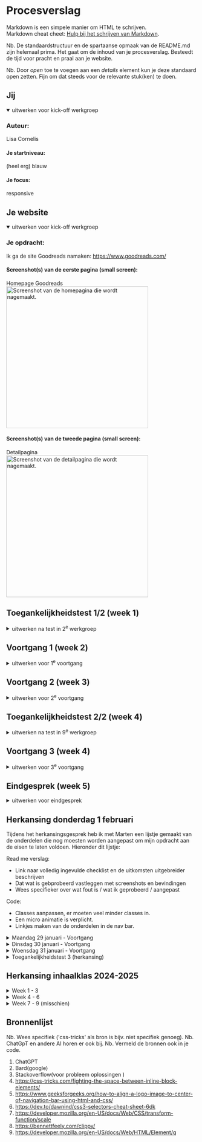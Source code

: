 # Procesverslag

Markdown is een simpele manier om HTML te schrijven.  
Markdown cheat cheet: [Hulp bij het schrijven van Markdown](https://github.com/adam-p/markdown-here/wiki/Markdown-Cheatsheet).

Nb. De standaardstructuur en de spartaanse opmaak van de README.md zijn helemaal prima. Het gaat om de inhoud van je procesverslag. Besteedt de tijd voor pracht en praal aan je website.

Nb. Door _open_ toe te voegen aan een _details_ element kun je deze standaard open zetten. Fijn om dat steeds voor de relevante stuk(ken) te doen.

## Jij

<details open>
  <summary>uitwerken voor kick-off werkgroep</summary>

### Auteur:

Lisa Cornelis

#### Je startniveau:

(heel erg) blauw

#### Je focus:

responsive

</details>

## Je website

<details open>
  <summary>uitwerken voor kick-off werkgroep</summary>

### Je opdracht:

Ik ga de site Goodreads namaken:
https://www.goodreads.com/

#### Screenshot(s) van de eerste pagina (small screen):

Homepage Goodreads
<img src="readme-images/Screenshot mobiel homepagina.pdf" width="375px" alt="Screenshot van de homepagina die wordt nagemaakt.">

#### Screenshot(s) van de tweede pagina (small screen):

Detailpagina  
 <img src="readme-images/Screenshot detailpagina.png" width="375px" alt="Screenshot van de detailpagina die wordt nagemaakt.">

</details>

## Toegankelijkheidstest 1/2 (week 1)

<details>
  <summary>uitwerken na test in 2<sup>e</sup> werkgroep</summary>

### Bevindingen

Lijst met je bevindingen die in de test naar voren kwamen:

- De site had erg veel errors.
- De site liet te veel klikbare onderdelen zien en deze onderdelen zijn veel te klein om toegankelijk te zijn voor mensen die niet precies kunnen klikken. Ook staan ze te dicht op elkaar en dit maakt het scrollen lastig.
- De homepagina van Goodreads bevat geen h1. Ook staan de heading elementen niet in een logische volgorde en mist er overal alt tekst.De homepagina van Goodreads bevat geen h1. Ook staan de heading elementen niet in een logische volgorde en mist er overal alt tekst.
- De images hebben geen alt tekst, ook niet wanneer hier tekst in staat.
- (De website gebruikt geen decoratieve afbeeldingen, waardoor hier geen null alt attribute nodig is. Hetzelfde geld voor charts, graphs and maps.)

 <img src="readme-images/Screenshot desktop homepagina 1.png" width="375px" alt="Screenshot van de desktop homepagina zoals die nu is, met te veel links die erg dicht op elkaar staan.">

De volledige test in pdf kunt u vinden in het zip bestand onder "WCAG checklist.pdf".

- De color contrast check kon ik niet uitvoeren omdat deze site niet meer beschikbaar was.
  <img src="readme-images/Screenshot color contrast check" width="375px" alt="De color contrast checker in de WCAG checklist was niet meer beschikbaar.">

</details>

## Voortgang 1 (week 2)

<details>
  <summary>uitwerken voor 1<sup>e</sup> voortgang</summary>

### Stand van zaken

Omdat ik coderen en html taal heel erg moeilijk vind, ben mij in de lessen erg veel aan het focussen op de oefen opdrachtjes. Deze gaan best wel goed en vind ik leuk om te doen. Ik merk dat veel van de kennis van vorig jaar is weggezakt en dat deze opdrachten daar ook mee helpen. Alleen vind ik het soms moeilijk om deze kennis te vertalen naar mijn eigen opdracht.

</details>

## Voortgang 2 (week 3)

<details>
  <summary>uitwerken voor 2<sup>e</sup> voortgang</summary>

### Stand van zaken

Ik merk dat veel van de kennis van vorig jaar is weggezakt en dat deze opdrachten daar ook mee helpen. Alleen vind ik het soms moeilijk om deze kennis te vertalen naar mijn eigen opdracht.

### Agenda voor meeting

samen met je groepje opstellen

| student 1      | student 2          | student 3    | student 4        |
| -------------- | ------------------ | ------------ | ---------------- |
| dit bespreken  | en dit             | en ik dit    | en dan ik dat    |
| en dat ook nog | dit als er tijd is | nog een punt | dit wil ik zeker |
| ...            | ...                | ...          | ...              |

In de lessen hebben wij geen meetings gehouden met mede studenten, maar ik heb wel af en toe met een van de studentassistenten of de docent gezeten. Hier heb ik besproken waar ik tegen aanliep en de docent heeft mij geholpen met het maken van een planning/overzicht van de website, zodat ik beter voor mij kon zien wat ik moest doen en hoe dat opgedeeld moest worden. Daarnaast heb ik voor mijzelf dit overzicht verder uitgebreid en visueel gemaakt als ondersteuning.

</details>

## Toegankelijkheidstest 2/2 (week 4)

<details>
  <summary>uitwerken na test in 9<sup>e</sup> werkgroep</summary>

### Bevindingen

Lijst met je bevindingen die in de test naar voren kwamen (geef ook aan wat er verbeterd is):

- De site had erg veel errors, dat is nu niet het geval meer.
- De site was niet te gebruiken met een screenreader.
- De site was semantisch niet correct.

</details>

## Voortgang 3 (week 4)

<details>
  <summary>uitwerken voor 3<sup>e</sup> voortgang</summary>

### Stand van zaken

Voor deze les heb ik voornamelijk veel gewerkt aan mijn homescherm en de carousel. Dit was een moeilijker onderdeel, maar ik was vastberaden om het te laten werken. Uiteindelijk is dit wel gelukt met de hulp van medestudenten die met dit zelfde probleem zaten.

Voor het afmaken van mijn opdracht voor de herkansing heb ik eerst al mijn content en de html in de pagina gedaan. Daarna heb ik alles aangepast en gestijld. Dit werkte beter voor mij, omdat ik zo beter overzicht had over de onderdelen die nog niet klaar waren.

</details>

## Eindgesprek (week 5)

<details>
  <summary>uitwerken voor eindgesprek</summary>

### Je uitkomst - karakteristiek screenshots:

<img src="readme-images/Screenshot mobiel homepagina.pdf" width="375px" alt="Screenshot van de homepagina die wordt nagemaakt.">
 <img src="readme-images/Screenshot detailpagina.png" width="375px" alt="Screenshot van de detailpagina die wordt nagemaakt.">

### Dit ging goed/Heb ik geleerd:

Aangezien dit een vak is dat ik sinds het eerste jaar erg moeilijk heb gevonden, was deze opdracht niet alleen moeilijk oom te maken maar ook om mij er toe te zetten. Ik heb geprobeerd veel vragen te stellen en te oefenen met de extra opdrachten zodat ik mij zelfverzekerder voelde in de stof/taal. Alhoewel dit nog steeds niet het geval is ben ik wel tevreden met het eindresultaat. Ik heb erg veel dingen moeten uitzoeken omdat ik dit niet snapte en dit heeft mij veel extra tijd gekost, maar ik ben blij dat ik daar wel de tijd voor heb genomen.

Ik ben blij met dat het mij is gelukt de detailpagina zo goed op het origineel te laten lijken. Ook ben ik erg blij met dat het mij is gelukt om de carousel werkende te krijgen en correct te maken.

### Dit was lastig/Is niet gelukt:

Het was mij niet gelukt om voor de eerste deadline mijn opdracht af te krijgen ivm de deadlines van de andere vakken en een overwhelmed gevoel, omdat ik mij erg onzeker voelde in mijn html en css kennis. Ik ben wel naar het gesprek gegaan om dit eerlijk te bespreken en feedback te ontvangen op mijn opdracht. Hier heb ik veel aan gehad.

---

</details>

## Herkansing donderdag 1 februari

Tijdens het herkansingsgesprek heb ik met Marten een lijstje gemaakt van de onderdelen die nog moesten worden aangepast om mijn opdracht aan de eisen te laten voldoen. Hieronder dit lijstje:

Read me verslag:

- Link naar volledig ingevulde checklist en de uitkomsten uitgebreider beschrijven
- Dat wat is gebprobeerd vastleggen met screenshots en bevindingen
- Wees specifieker over wat fout is / wat ik geprobeerd / aangepast

Code:

- Classes aanpassen, er moeten veel minder classes in.
- Een micro animatie is verplicht.
- Linkjes maken van de onderdelen in de nav bar.

<details>
  <summary>Maandag 29 januari - Voortgang</summary>

### Stand van zaken

Vandaag heb ik met onze studentassistent Demi van der Maarl afgesproken om met haar uitleg en begeleiding mijn website verder af te maken.

---

Wij zijn begonnen met te werken aan de nav bar. Deze bestond uit 1 achtergrondkleur, 3 afbeeldingen (het zoekicoon, het logo en de profielafbeelding) en 4 list items (dat geen linkjes waren).
<img src="readme-images/Nav bar eerste versie HTML.png" width="375px" alt="Zo zag de code voor de nav bar er eerst uit.">
<img src="readme-images/Nav bar eerste versie CSS.png" width="375px" alt="Zo zag de CSS voor de nav bar er eerst uit.">
Alle onderdelen waren nog geen linkjes en werden onhandig gepositioneerd.
Eerst heb ik de navbar verdeeld in 2 delen: de afbeeldingen (nav) en de tekstjes (nav ul). Met flex heb ik de afbeeldingen opnieuw geprobeerd te positioneren (zie bron 5). Naast de oefeningen in de les heb ik niet eerder met flex gewerkt, dus dit had een paar keer proberen nodig voordat ik de juiste attribute vond.
<img src="readme-images/Screenshot nav bar herpositioneren.png" width="375px" alt="Zo zag de nav bar er uit toen ik de originele positionering weghaalde.">
Uiteindelijk heb ik de attributes gebruikt zoals hieronder staan en als laatst heb ik van alle onderdelen een klikbare link gemaakt, die in dit geval terug gaat naar de homepagina.
<img src="readme-images/Navbar final versie HTML.png" width="375px" alt="Dit is de code van de nav bar nu.">
<img src="readme-images/Nav bar eerste versie CSS.png" width="375px" alt="Dit is de CSS van de nav bar nu.">
Ondanks dat ik nog niet eerder met flex had gewerkt, vond ik dit een hele fijne manier van werken. Vooral omdat ik het visueler kon maken door naar de flex voorbeelden in de inspector balk te kijken.

---

Daarna ging ik verder onder Nominees. De klop onder deze afbeelding was eerst een button, wat het moeilijk maakte om te stijlen. Daarom heb ik er een a van gemaakt en deze gestijld als volgt:
<img src="readme-images/The nominees final versie HTML.png" width="375px" alt="Dit is de code van de The nominees section nu.">
<img src="readme-images/The nominees final versie CSS.png" width="375px" alt="Dit is de CSS van de The nominees section nu.">
Tijdens het stijlen van de sectie The nominees ging het eerst niet zo goed. Zoals je hieronder ziet.
<img src="readme-images/Screenshot the nominees fout.png" width="375px" alt="Foutje tijdens het stijlen van The nominees.">
Het was moeilijk uit te zoeken waar dit aan lag, maar uiteindelijk kwam ik er achter dat dit was vanwege een verkeerde section aanduiding in CSS.

---

Vervolgens heb ik met Demi gekeken naar de carousel en hebben wij hier bijna alle classes uit kunnen halen.
Zo zag de code voor de carousel er eerst uit:
<img src="readme-images/Book carousel HTML eerste versie.png" width="375px" alt="Code van de carousel hoe het er eerst uit zag">
<img src="readme-images/Book carousel CSS eerste versie.png" width="375px" alt="CSS van de carousel hoe het er eerst uit zag">
Zo heb ik eerst de classes weggehaald en van de individuele bookcovers list items gemaakt. Daarna heb ik ze als list items gestijld ipv als classes. Vervolgens heb ik de id's er af gehaald.
Demi heeft mij geleerd dat als je eerst de class ophaald en daarna > gebruikt in CSS, dat je de eerste in je code ophaald. Dat was erg handig om te leren en heb ik op andere plekken ook toegepast.

---

Als laatst heb ik ook linkjes toegevoegd aan de onderste 2 lijsten aan genres. Eerst werd de stijling van de button ook aan de genres gevoegd, zoals hieronder:
<img src="readme-images/Genres stijling foutje.png" width="375px" alt="Foutje tijdens het stijlen van de genre lijsten.">
Uiteindelijk is het mij gelukt om dit te fixen door er aparte sections van te maken.
Hieronder staat de uiteindelijke code:
<img src="readme-images/Genres HTML.png" width="375px" alt="Code van de genre lijsten">
<img src="readme-images/Genres CSS.png" width="375px" alt="Code van de genre lijsten">

</details>
<details>
  <summary>Dinsdag 30 januari - Voortgang</summary>

### Stand van zaken

Vandaag heb ik met Demi 2 micro animaties toegevoegd, waarvan 1 met Javascript.
De eerste hebben wij een transitie aan de buttons toegevoegd, zodat deze feedback geven wanneer je er op klikt (zie bron 7). Dat hebben wij zo gedaan:
<img src="readme-images/Button transition CSS.png" width="375px" alt="CSS van de button transitie">
Ik had nog niet eerder gewerkt met transitions en hovers, maar na de uitleg van Demi begreep ik de stappen die wij moesten doorlopen. Ik vond dit redelijk simpel en goed te begrijpen en heb een beetje gespeeld van hoe het resultaat er uit moest zien.
Daarna hebben wij met Javascript een micro animatie toegevoegd aan de boek detail pagina, zodat de gebruiker een sterren rating kan toevoegen aan het boek dat die gelezen heeft. Ik had nog niet eerder gewerkt met Javascript, dus dit ging voor mij een stuk langzamer.
Wij zijn begonnen met het maken van de sterren, hiervoor hebben wij de sterren toegevoegd op de plek waar eerst een afbeelding stond en hebben wij deze gestijld in CSS door middel van een clip path die ik had opgezocht (zie bron 8). Deze heb ik ook gepositioneerd dmv flexen:
<img src="readme-images/Sterren positioneren.png" width="375px" alt="Sterren positioneren door middel van flexen.">
Vervolgens hebben wij een Javascript bestand aangemaakt en zo gecheckt:
<img src="readme-images/Javascript testje.png" width="375px" alt="Javascript testje.">
<img src="readme-images/Javascript koppelen.png" width="375px" alt="Javascript koppelen.">
Daarna hebben wij in JS de sterren opgeroepen en vervolgens de enkele ster geroepen. Daarna hebben wij door middel van de voorwaarde "on click" de ingekleurde ster opgeroepen en hier een transitie aan gegeven, zodat dit een mooie overgang krijgt.
<img src="readme-images/Javascript code.png" width="375px" alt="Javascript final code.">
Ik heb (voornamelijk voor mijzelf) veel aantekeningen bij de Java code geschreven, zodat ik zelf zeker wist dat ik alle stappen volledig begreep en er dus goed van heb geleerd, aangezien ik javascript erg moeilijk vind. Hierdoor snap ik nu goed wat er precies staat.
Ik heb tijdens deze opdracht geleerd dat ik het erg prettig vind om doorgaand tijdens het werken veel aantekeningen te maken, zodat ik het makkelijk terug kan lezen en kan zien wat ik heb gedaan en waarom. Dit kost meer tijd, maar zorgt ervoor dat ik het op elk later moment nog steeds begrijp. Ik ben van plan dit voor komende opdrachten te blijven doen.

</details>
<details>
  <summary>Woensdag 31 januari - Voortgang</summary>

### Stand van zaken

Vandaag heb ik de WCAG checklist verder ingevuld en van alle onderdelen die ik voor de Read Me heb verzameld, een lopend verhaal gemaakt. Ook heb ik de code van de carousel aangepast op de Boek detail pagina, wat simpel te doen was omdat dit de zelfde stappen waren als die ik eerder had gedaan op de homepagina. Ik vond het wel fijn om die stappen even opnieuw te doen omdat dit mij hielp met het begrijpen en onthouden van wat ik had gedaan.
Ook heb ik de code gecheckt in de validator op errors en ben ik met een screenreader door de linkjes heen gegaan. Ook heb ik de alttekst van de boekcovers aangepast zodat dit prettiger en sneller te begrijpen is.

</details>

<details>
  <summary>Toegankelijkheidstest 3 (herkansing)</summary>

### Bevindingen

Lijst met je bevindingen die in de test naar voren kwamen (geef ook aan wat er verbeterd is):

- De site had erg veel errors. > Dit heb ik opgelost en gecheckt met een validator.
- De site liet te veel klikbare onderdelen zien en deze onderdelen zijn veel te klein om toegankelijk te zijn voor mensen die niet precies kunnen klikken. Ook staan ze te dicht op elkaar en dit maakt het scrollen lastig. > Dit heb ik opgelost door het homescherm te herontwerpen en alle belangrijke onderdelen klikbaar te maken en het overige weg te laten.
- De homepagina van Goodreads bevat geen h1. Ook staan de heading elementen niet in een logische volgorde en mist er overal alt tekst.De homepagina van Goodreads bevat geen h1. Ook staan de heading elementen niet in een logische volgorde en mist er overal alt tekst. > Ik heb een h1 toegevoegd en de heading elementen in een logische volgorde opgebouwd.
- De images hebben geen alt tekst, ook niet wanneer hier tekst in staat. > Ik heb alle afbeeldingen een alttekst gegeven die makkelijk en snel te begrijpen is. Ik heb gecheckt met een screenreader of de site nu wel (makkelijker) te gebruiken was met een screenreader.
</details>

## Herkansing inhaalklas 2024-2025

<details>
  <summary>Week 1 - 3</summary>

### Stand van zaken

Insert tekst

</details>

<details>
  <summary>Week 4 - 6</summary>

### Stand van zaken

Insert tekst

</details>

<details>
  <summary>Week 7 - 9 (misschien)</summary>

### Stand van zaken

Insert tekst

</details>

</details>

## Bronnenlijst

Nb. Wees specifiek ('css-tricks' als bron is bijv. niet specifiek genoeg).
Nb. ChatGpT en andere AI horen er ook bij.
Nb. Vermeld de bronnen ook in je code.

1. ChatGPT
2. Bard(google)
3. Stackoverflow(voor probleem oplossingen )
4. https://css-tricks.com/fighting-the-space-between-inline-block-elements/
5. https://www.geeksforgeeks.org/how-to-align-a-logo-image-to-center-of-navigation-bar-using-html-and-css/
6. https://dev.to/dawnind/css3-selectors-cheat-sheet-6dk
7. https://developer.mozilla.org/en-US/docs/Web/CSS/transform-function/scale
8. https://bennettfeely.com/clippy/
9. https://developer.mozilla.org/en-US/docs/Web/HTML/Element/q

</details>
